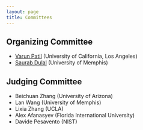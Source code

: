 ```yaml
---
layout: page
title: Committees
---
```


## Organizing Committee

- [Varun Patil](mailto:varunpatil@cs.ucla.edu) (University of California, Los Angeles)
- [Saurab Dulal](mailto:sdulal@memphis.edu) (University of Memphis)

## Judging Committee

- Beichuan Zhang (University of Arizona)
- Lan Wang (University of Memphis)
- Lixia Zhang (UCLA)
- Alex Afanasyev (Florida International University)
- Davide Pesavento (NIST)

<!--
## Hacking Committee
TODO
-->
